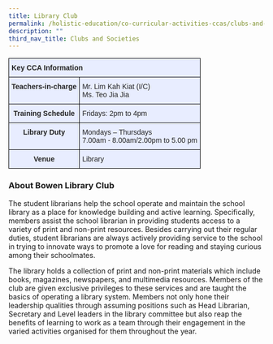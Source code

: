 ```yaml
---
title: Library Club
permalink: /holistic-education/co-curricular-activities-ccas/clubs-and-societies/library-club/
description: ""
third_nav_title: Clubs and Societies
---
```

<style type="text/css">
.tg  {border-collapse:collapse;border-spacing:0;}
.tg td{border-color:black;border-style:solid;border-width:1px;font-family:Arial, sans-serif;font-size:14px;
  overflow:hidden;padding:10px 5px;word-break:normal;}
.tg th{border-color:black;border-style:solid;border-width:1px;font-family:Arial, sans-serif;font-size:14px;
  font-weight:normal;overflow:hidden;padding:10px 5px;word-break:normal;}
.tg .tg-qrg6{background-color:#E8EDFF;color:#252525;font-weight:bold;text-align:center;vertical-align:top}
.tg .tg-vqm8{background-color:#E8EDFF;color:#222;text-align:left;vertical-align:top}
.tg .tg-mbkz{background-color:#E8EDFF;color:#222;font-weight:bold;text-align:center;vertical-align:top}
.tg .tg-u05r{background-color:#E8EDFF;color:#222;font-weight:bold;text-align:left;vertical-align:top}
.tg .tg-lr6o{background-color:#E8EDFF;color:#222;text-align:left;vertical-align:middle}
</style>
<table class="tg">
<thead>
  <tr>
    <th class="tg-u05r" colspan="2">Key CCA Information</th>
  </tr>
</thead>
<tbody>
  <tr>
    <td class="tg-qrg6"><span style="color:#252525">Teachers-in-charge</span></td>
    <td class="tg-vqm8">Mr. Lim Kah Kiat (I/C)<br>Ms. Teo Jia Jia</td>
  </tr>
  <tr>
    <td class="tg-qrg6"><span style="color:#252525">Training Schedule</span></td>
    <td class="tg-vqm8"><span style="color:#222">Fridays: 2pm to 4pm</span><br></td>
  </tr>
  <tr>
    <td class="tg-mbkz">Library Duty</td>
    <td class="tg-lr6o"><span style="color:#222">Mondays – Thursdays</span><br><span style="color:#222">7.00am - 8.00am/2.00pm to 5.00 pm</span><br></td>
  </tr>
  <tr>
    <td class="tg-qrg6"><span style="color:#252525">Venue</span> </td>
    <td class="tg-vqm8"><span style="color:#222">Library</span></td>
  </tr>
</tbody>
</table>

### About Bowen Library Club

The student librarians help the school operate and maintain the school library as a place for knowledge building and active learning. Specifically, members assist the school librarian in providing students access to a variety of print and non-print resources. Besides carrying out their regular duties, student librarians are always actively providing service to the school in trying to innovate ways to promote a love for reading and staying curious among their schoolmates. 

  

The library holds a collection of print and non-print materials which include books, magazines, newspapers, and multimedia resources. Members of the club are given exclusive privileges to these services and are taught the basics of operating a library system. Members not only hone their leadership qualities through assuming positions such as Head Librarian, Secretary and Level leaders in the library committee but also reap the benefits of learning to work as a team through their engagement in the varied activities organised for them throughout the year.